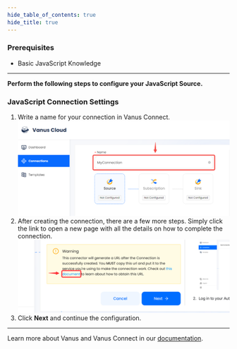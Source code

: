 ```yaml
--- 
hide_table_of_contents: true
hide_title: true
---
```


### Prerequisites

- Basic JavaScript Knowledge

---

**Perform the following steps to configure your JavaScript Source.**

### JavaScript Connection Settings

1. Write a name for your connection in Vanus Connect.
   ![img.png](images/1.png)
2. After creating the connection, there are a few more steps. Simply click the link to open a new page with all the details on how to complete the connection.
   ![](images/warning.png)
3. Click **Next** and continue the configuration.

---

Learn more about Vanus and Vanus Connect in our [documentation](https://docs.vanus.ai).